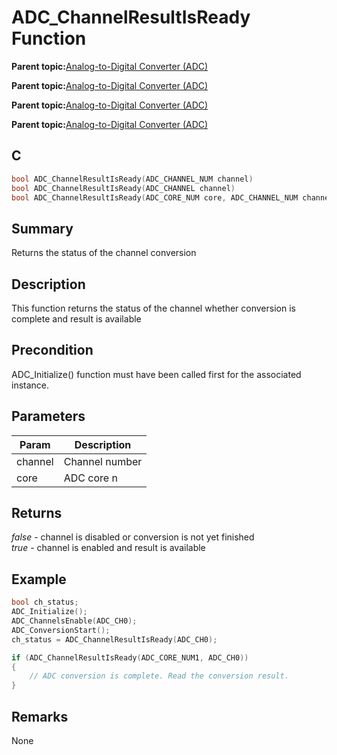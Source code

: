 # ADC\_ChannelResultIsReady Function

**Parent topic:**[Analog-to-Digital Converter \(ADC\)](GUID-056D5DD2-57C5-445D-95F9-F4FCAA2DFDE1.md)

**Parent topic:**[Analog-to-Digital Converter \(ADC\)](GUID-FA022CD9-1025-47D5-B8BC-A27AC49112D8.md)

**Parent topic:**[Analog-to-Digital Converter \(ADC\)](GUID-92E9F62C-DBB2-4C9A-B8AD-EDEE1E2F2BDF.md)

**Parent topic:**[Analog-to-Digital Converter \(ADC\)](GUID-9967CAB9-4A20-413A-A710-06E26197F2AB.md)

## C

```c
bool ADC_ChannelResultIsReady(ADC_CHANNEL_NUM channel)
bool ADC_ChannelResultIsReady(ADC_CHANNEL channel)
bool ADC_ChannelResultIsReady(ADC_CORE_NUM core, ADC_CHANNEL_NUM channel)
```

## Summary

Returns the status of the channel conversion

## Description

This function returns the status of the channel whether conversion is complete and result is available

## Precondition

ADC\_Initialize\(\) function must have been called first for the associated instance.

## Parameters

|Param|Description|
|-----|-----------|
|channel|Channel number|
|core|ADC core n|

## Returns

*false* - channel is disabled or conversion is not yet finished<br />*true* - channel is enabled and result is available

## Example

```c
bool ch_status;
ADC_Initialize();
ADC_ChannelsEnable(ADC_CH0);
ADC_ConversionStart();
ch_status = ADC_ChannelResultIsReady(ADC_CH0);
```

```c
if (ADC_ChannelResultIsReady(ADC_CORE_NUM1, ADC_CH0))
{
    // ADC conversion is complete. Read the conversion result.
}
```

## Remarks

None

